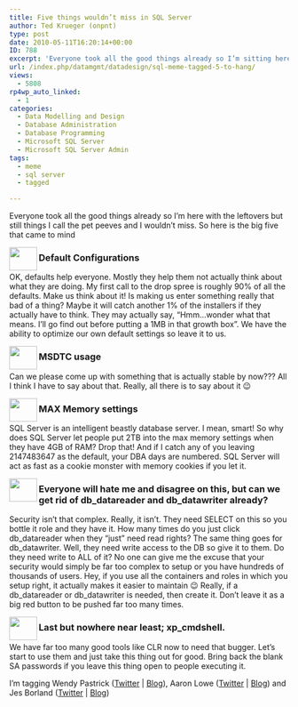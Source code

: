 ```yaml
---
title: Five things wouldn’t miss in SQL Server
author: Ted Krueger (onpnt)
type: post
date: 2010-05-11T16:20:14+00:00
ID: 788
excerpt: 'Everyone took all the good things already so I’m sitting here with the leftovers.  Still a few things I call pet peeves and I wouldn’t miss.  So here is the big five that came to mind...'
url: /index.php/datamgmt/datadesign/sql-meme-tagged-5-to-hang/
views:
  - 5808
rp4wp_auto_linked:
  - 1
categories:
  - Data Modelling and Design
  - Database Administration
  - Database Programming
  - Microsoft SQL Server
  - Microsoft SQL Server Admin
tags:
  - meme
  - sql server
  - tagged

---
```

Everyone took all the good things already so I’m here with the leftovers but still things I call the pet peeves and I wouldn’t miss. So here is the big five that came to mind

<div class="image_block">
  <img src="/wp-content/uploads/blogs/DataMgmt/bullet.gif" alt="" title="" width="50" height="42" align="left" />
</div>

### Default Configurations

OK, defaults help everyone. Mostly they help them not actually think about what they are doing. My first call to the drop spree is roughly 90% of all the defaults. Make us think about it! Is making us enter something really that bad of a thing? Maybe it will catch another 1% of the installers if they actually have to think. They may actually say, “Hmm…wonder what that means. I’ll go find out before putting a 1MB in that growth box”. We have the ability to optimize our own default settings so leave it to us. 

<div class="image_block">
  <img src="/wp-content/uploads/blogs/DataMgmt/bullet.gif" alt="" title="" width="50" height="42" align="left" />
</div>

### MSDTC usage

Can we please come up with something that is actually stable by now??? All I think I have to say about that. Really, all there is to say about it 😉

<div class="image_block">
  <img src="/wp-content/uploads/blogs/DataMgmt/bullet.gif" alt="" title="" width="50" height="42" align="left" />
</div>

### MAX Memory settings

SQL Server is an intelligent beastly database server. I mean, smart! So why does SQL Server let people put 2TB into the max memory settings when they have 4GB of RAM? Drop that! And if I catch any of you leaving 2147483647 as the default, your DBA days are numbered. SQL Server will act as fast as a cookie monster with memory cookies if you let it. 

<div class="image_block">
  <img src="/wp-content/uploads/blogs/DataMgmt/bullet.gif" alt="" title="" width="50" height="42" align="left" />
</div>

### Everyone will hate me and disagree on this, but can we get rid of db\_datareader and db\_datawriter already?

Security isn’t that complex. Really, it isn’t. They need SELECT on this so you bottle it role and they have it. How many times do you just click db\_datareader when they “just” need read rights? The same thing goes for db\_datawriter. Well, they need write access to the DB so give it to them. Do they need write to ALL of it? No one can give me the excuse that your security would simply be far too complex to setup or you have hundreds of thousands of users. Hey, if you use all the containers and roles in which you setup right, it actually makes it easier to maintain 😉 Really, if a db\_datareader or db\_datawriter is needed, then create it. Don’t leave it as a big red button to be pushed far too many times.

<div class="image_block">
  <img src="/wp-content/uploads/blogs/DataMgmt/bullet.gif" alt="" title="" width="50" height="42" align="left" />
</div>

### Last but nowhere near least; xp_cmdshell.

We have far too many good tools like CLR now to need that bugger. Let’s start to use them and just take this thing out for good. Bring back the blank SA passwords if you leave this thing open to people executing it. 

I&#8217;m tagging Wendy Pastrick ([Twitter][1] | [Blog][2]), Aaron Lowe ([Twitter][3] | [Blog][4]) and Jes Borland ([Twitter][5] | [Blog][6])

 [1]: http://twitter.com/wendy_dance
 [2]: http://wendyverse.blogspot.com/
 [3]: http://twitter.com/Vendoran
 [4]: http://www.aaronlowe.net/
 [5]: http://twitter.com/grrl_geek
 [6]: http://jesborland.wordpress.com/